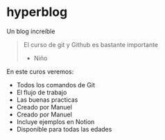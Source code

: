 # hyperblog
Un blog increíble

>El curso de git y Github es bastante importante 
> - Niño

En este curos veremos:
* Todos los comandos de Git
* El flujo de trabajo 
* Las buenas practicas
* Creado por Manuel
* Creado por Manuel
* Incluye ejemplos en Notion
* Disponible para todas las edades
